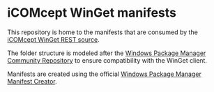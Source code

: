 # iCOMcept WinGet manifests

This repository is home to the manifests that are consumed by the [iCOMcept WinGet REST source](https://github.com/iCOMcept/custom-winget-poc).

The folder structure is modeled after the [Windows Package Manager Community Repository](https://github.com/microsoft/winget-pkgs) to ensure compatibility with the WinGet client.

Manifests are created using the official [Windows Package Manager Manifest Creator](https://github.com/microsoft/winget-create).
